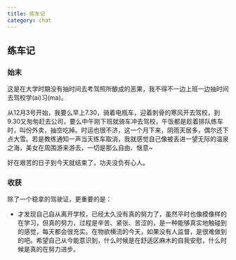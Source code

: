 ```yaml
---
title: 练车记
category: chat
---
```


## 练车记

### 始末

这是在大学时期没有抽时间去考驾照所酿成的恶果，我不得不一边上班一边抽时间去驾校学(ai)习(ma)。

从12月3号开始，我要么早上7.30，骑着电瓶车，迎着刺骨的寒风开去驾校，到9.30又匆匆赶去公司，要么中午刚下班就骑车冲去驾校，午饭都是趁着排队练车时，叫份外卖，抽空吃掉。时运也很不济，这一个月下来，阴雨天居多，偶尔还下点大雪。若是教练通知一声当天练车取消，我就感觉自己像被丢进一望无际的温泉之海，美女在周围游来游去，一切是那么自由、惬意~

好在艰苦的日子到今天就结束了，功夫没负有心人。

### 收获

除了一个稳拿的驾驶证，更重要的是：

- 才发现自己自从离开学校，已经太久没有真的努力了，虽然平时也像模像样的在学习，但真的努力，过程是辛苦、紧张、苦涩的，是一种能够真实地触碰到的感觉，每天都会很充实。在物欲横流的今天，如果没有人监督，是很难做到的吧。希望自己从今能意识到，什么时候是在舒适区麻木的自我安慰，什么时候是真的在努力进步。
